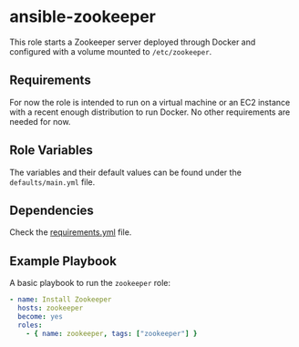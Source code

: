 # ansible-zookeeper

This role starts a Zookeeper server deployed through Docker and configured with a volume mounted to `/etc/zookeeper`.

## Requirements

For now the role is intended to run on a virtual machine or an EC2 instance with a recent enough distribution to run Docker. No other requirements are needed for now.

## Role Variables

The variables and their default values can be found under the `defaults/main.yml` file.

## Dependencies

Check the [requirements.yml](../requirements.yml) file.

## Example Playbook

A basic playbook to run the `zookeeper` role:

```yml
- name: Install Zookeeper
  hosts: zookeeper
  become: yes
  roles:
    - { name: zookeeper, tags: ["zookeeper"] }
```
